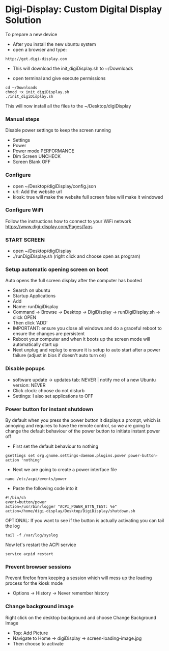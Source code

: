 # Digi-Display: Custom Digital Display Solution

To prepare a new device
- After you install the new ubuntu system
- open a browser and type:
```
http://get.digi-display.com
```
- This will download the init_digiDisplay.sh to ~/Downloads

- open terminal and give execute permissions
```angular2html
cd ~/Downloads
chmod +x init_digiDisplay.sh
./init_digiDisplay.sh
```
This will now install all the files to the ~/Desktop/digiDisplay

### Manual steps
Disable power settings to keep the screen running
- Settings
- Power
- Power mode PERFORMANCE
- Dim Screen UNCHECK
- Screen Blank OFF

### Configure
- open ~/Desktop/digiDisplay/config.json
- url: Add the website url
- kiosk: true will make the website full screen false will make it windowed

### Configure WiFi
Follow the instructions how to connect to your WiFi network 
https://www.digi-display.com/Pages/faqs

### START SCREEN
- open ~/Desktop/digiDisplay
- ./runDigiDisplay.sh (right click and choose open as program)

### Setup automatic opening screen on boot
Auto opens the full screen display after the computer has booted
- Search on ubuntu
- Startup Applications
- Add
- Name: runDigiDisplay
- Command -> Browse -> Desktop -> DigiDisplay -> runDigiDisplay.sh -> click OPEN
- Then click 'ADD'
- IMPORTANT: ensure you close all windows and do a graceful reboot to ensure the changes are persistent
- Reboot your computer and when it boots up the screen mode will automatically start up 
- Next unplug and replug to ensure it is setup to auto start after a power failure (adjust in bios if doesn't auto turn on)

### Disable popups
- software update -> updates tab: NEVER | notify me of a new Ubuntu version: NEVER
- Click clock: choose do not disturb
- Settings: I also set applications to OFF

### Power button for instant shutdown
By default when you press the power button it displays a prompt, which is annoying and requires to have the remote control, so we are going to change the default behaviour of the power button to initiate instant power off
- First set the default behaviour to nothing
```
gsettings set org.gnome.settings-daemon.plugins.power power-button-action 'nothing'
```
- Next we are going to create a power interface file
```
nano /etc/acpi/events/power
```
- Paste the following code into it
```
#!/bin/sh
event=button/power
action=/usr/bin/logger "ACPI_POWER_BTTN_TEST: %e"
action=/home/digi-display/Desktop/DigiDisplay/shutdown.sh
```
OPTIONAL: If you want to see if the button is actually activating you can tail the log
```
tail -f /var/log/syslog
```
Now let's restart the ACPI service
```
service acpid restart
```

### Prevent browser sessions
Prevent firefox from keeping a session which will mess up the loading process for the kiosk mode
- Options -> History -> Never remember history

### Change background image
Right click on the desktop background and choose Change Background Image
- Top: Add Picture
- Navigate to Home -> digiDisplay -> screen-loading-image.jpg
- Then choose to activate
